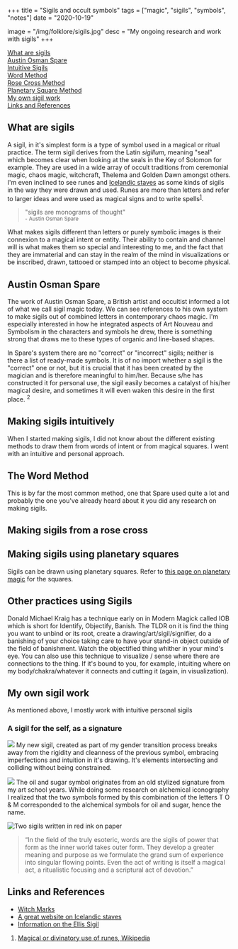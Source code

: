 +++
title = "Sigils and occult symbols"
tags = ["magic", "sigils", "symbols", "notes"]
date = "2020-10-19"

image = "/img/folklore/sigils.jpg"
desc = "My ongoing research and work with sigils"
+++

<div class="table-of-contents">

[What are sigils](#what-are-sigils)  
[Austin Osman Spare](#austin-osman-spare)  
[Intuitive Sigils](#intuitive-sigils)  
[Word Method](#the-word-method)  
[Rose Cross Method](#making-sigils-from-a-rose-cross)  
[Planetary Square Method](#making-sigils-using-planetary-squares)  
[My own sigil work](#my-own-sigil-work)  
[Links and References](#links-and-references)

</div>

## What are sigils

A sigil, in it's simplest form is a type of symbol used in a magical or ritual practice. The term sigil derives from the Latin _sigillum_, meaning "seal" which becomes clear when looking at the seals in the Key of Solomon for example. They are used in a wide array of occult traditions from ceremonial magic, chaos magic, witchcraft, Thelema and Golden Dawn amongst others. I'm even inclined to see runes and [Icelandic staves](http://www.galdrastafir.com/) as some kinds of sigils in the way they were drawn and used. Runes are more than letters and refer to larger ideas and were used as magical signs and to write spells<sup>[1](#links-and-references)</sup>.

> "sigils are monograms of thought"  
> <small>- Austin Osman Spare</small>

What makes sigils different than letters or purely symbolic images is their connexion to a magical intent or entity. Their ability to contain and channel will is what makes them so special and interesting to me, and the fact that they are immaterial and can stay in the realm of the mind in visualizations or be inscribed, drawn, tattooed or stamped into an object to become physical.

## Austin Osman Spare

The work of Austin Osman Spare, a British artist and occultist informed a lot of what we call sigil magic today. We can see references to his own system to make sigils out of combined letters in contemporary chaos magic. I'm especially interested in how he integrated aspects of Art Nouveau and Symbolism in the characters and symbols he drew, there is something strong that draws me to these types of organic and line-based shapes.

In Spare's system there are no "correct" or "incorrect" sigils;
neither is there a list of ready-made symbols. It is of no import whether a sigil is the "correct" one or not, but it is crucial that it has been created by the magician and is therefore meaningful to him/her. Because s/he has constructed it for personal use, the sigil easily becomes a catalyst of his/her magical desire, and sometimes it will even waken this desire in the first place. <sup>2</sup>

## Making sigils intuitively

When I started making sigils, I did not know about the different existing methods to draw them from words of intent or from magical squares. I went with an intuitive and personal approach.

## The Word Method

This is by far the most common method, one that Spare used quite a lot and probably the one you've already heard about it you did any research on making sigils.

## Making sigils from a rose cross

## Making sigils using planetary squares

Sigils can be drawn using planetary squares.
Refer to [this page on planetary magic](/folklore/planetary-magic/) for the squares.

## Other practices using Sigils

Donald Michael Kraig has a technique early on in Modern Magick called IOB which is short for Identify, Objectify, Banish. The TLDR on it is find the thing you want to unbind or its root, create a drawing/art/sigil/signifier, do a banishing of your choice taking care to have your stand-in object outside of the field of banishment. Watch the objectified thing whither in your mind's eye.
You can also use this technique to visualize / sense where there are connections to the thing. If it's bound to you, for example, intuiting where on my body/chakra/whatever it connects and cutting it (again, in visualization).

## My own sigil work

As mentioned above, I mostly work with intuitive personal sigils

### A sigil for the self, as a signature

![](/img/sigil.svg)
My new sigil, created as part of my gender transition process breaks away from the rigidity and cleanness of the previous symbol, embracing imperfections and intuition in it's drawing. It's elements intersecting and colliding without being constrained.

![](/img/logo.svg)
The oil and sugar symbol originates from an old stylized signature from my
art school years. While doing some research on alchemical iconography I
realized that the two symbols formed by this combination of the letters T
O & M corresponded to the alchemical symbols for oil and sugar, hence the
name.

![Two sigils written in red ink on paper](/img/folklore/sigils.jpg "Grounded in my truth, open to change")

> “In the field of the truly esoteric, words are the sigils of power that form as the inner world takes outer form. They develop a greater meaning and purpose as we formulate the grand sum of experience into singular flowing points. Even the act of writing is itself a magical act, a ritualistic focusing and a scriptural act of devotion.”

## Links and References

- [Witch Marks](https://en.wikipedia.org/wiki/Apotropaic_mark)
- [A great website on Icelandic staves](http://www.galdrastafir.com/)
- [Information on the Ellis Sigil](<https://tme.miraheze.org/wiki/Ellis_(sigil)>)

1. [Magical or divinatory use of runes, Wikipedia](https://en.wikipedia.org/wiki/Runes#Magical_or_divinatory_use)
